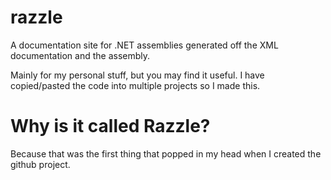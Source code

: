 razzle
======

A documentation site for .NET assemblies generated off the XML documentation and the assembly. 

Mainly for my personal stuff, but you may find it useful. I have copied/pasted the code into multiple projects so I made this.

Why is it called Razzle?
======
Because that was the first thing that popped in my head when I created the github project.
